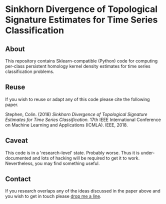 # Sinkhorn Divergence of Topological Signature Estimates for Time Series Classification

## About

This repository contains Sklearn-compatible (Python) code for computing per-class persistent homology kernel density estimates for time series classification problems.

## Reuse

If you wish to reuse or adapt any of this code please cite the following paper.

Stephen, Colin. (2018) _Sinkhorn Divergence of Topological Signature Estimates for Time Series Classification._ 17th IEEE International Conference on Machine Learning and Applications (ICMLA). IEEE, 2018.

## Caveat

This code is in a 'research-level' state. Probably worse. Thus it is under-documented and lots of hacking will be required to get it to work. Nevertheless, you may find something useful.

## Contact

If you research overlaps any of the ideas discussed in the paper above and you wish to get in touch please [drop me a line](https://colinstephen.info).
